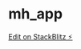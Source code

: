 # mh_app

[Edit on StackBlitz ⚡️](https://stackblitz.com/edit/nativescript-stackblitz-templates-wax67q)